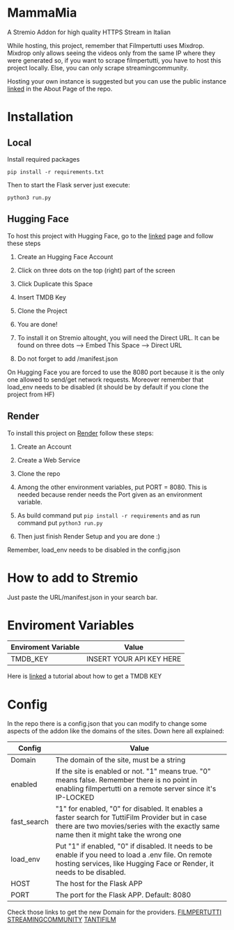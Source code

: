 
  

# MammaMia

  

  

A Stremio Addon for high quality HTTPS Stream in Italian

  

  

While hosting, this project, remember that Filmpertutti uses Mixdrop. Mixdrop only allows seeing the videos only from the same IP where they were generated so, if you want to scrape filmpertutti, you have to host this project locally. Else, you can only scrape streamingcommunity.

  

Hosting your own instance is suggested but you can use the public instance [linked](https://mammamia-urlo-mammamia.hf.space/) in the About Page of the repo.

  

  

# Installation

  

## Local

  

Install required packages

  

``pip install -r requirements.txt ``


Then to start the Flask server just execute:


``python3 run.py``

  

## Hugging Face

  

To host this project with Hugging Face, go to the [linked](https://huggingface.co/spaces/MammaMia-Urlo/MammaMia/) page and follow these steps

  

  

1. Create an Hugging Face Account

  

2. Click on three dots on the top (right) part of the screen

  

3. Click Duplicate this Space

  

4. Insert TMDB Key

  

5. Clone the Project

  

6. You are done!

  

7. To install it on Stremio altought, you will need the Direct URL. It can be found on three dots --> Embed This Space --> Direct URL

  

8. Do not forget to add /manifest.json

  

On Hugging Face you are forced to use the 8080 port because it is the only one allowed to send/get network requests. Moreover remember that load_env needs to be disabled (it should be by default if you clone the project from HF)

  

## Render

  

To install this project on [Render](https://render.com/) follow these steps:

  

1. Create an Account

  

2. Create a Web Service

  

3. Clone the repo

  

4. Among the other environment variables, put PORT = 8080. This is needed because render needs the Port given as an environment variable.

  

5. As build command put `` pip install -r requirements `` and as run command put ``python3 run.py ``

  

6. Then just finish Render Setup and you are done :)

Remember, load_env needs to be disabled in the config.json

  

  

  

# How to add to Stremio

  

Just paste the URL/manifest.json in your search bar.

  

# Enviroment Variables

  

  

| Enviroment Variable | Value |
|-------------------------|---|
|TMDB_KEY|INSERT YOUR API KEY HERE|

  

Here is [linked](https://developer.themoviedb.org/docs/getting-started) a tutorial about how to get a TMDB KEY

  

# Config

In the repo there is a config.json that you can modify to change some aspects of the addon like the domains of the sites. Down here all explained:

| Config | Value |
|-------------------------|---|
| Domain | The domain of the site, must be a string |
|enabled | If the site is enabled or not. "1" means true. "0" means false. Remember there is no point in enabling filmpertutti on a remote server since it's IP-LOCKED|
|fast_search|"1" for enabled, "0" for disabled. It enables a faster search for TuttiFilm Provider but in case there are two movies/series with the exactly same name then it might take the wrong one|
|load_env|Put "1" if enabled, "0" if disabled. It needs to be enable if you need to load a .env file. On remote hosting services, like Hugging Face or Render, it needs to be disabled. |
|HOST| The host for the Flask APP|
|PORT| The port for the Flask APP. Default: 8080 |


Check those links to get the new Domain for the providers.
[FILMPERTUTTI](https://filmpertuttiiii.nuovo.live/)
[STREAMINGCOMMUNITY](https://t.me/+jlXmmprhtakxYWJh)
[TANTIFILM](https://tantinuovo.com/tantifilm-nuovo-indirizzo/)
